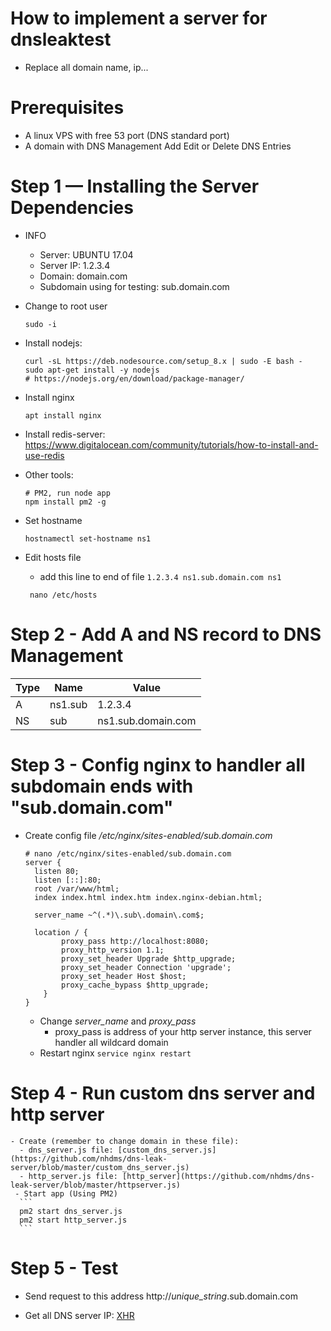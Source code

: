 # How to implement a server for dnsleaktest

* Replace all domain name, ip...
# Prerequisites
  - A linux VPS with free 53 port (DNS standard port)
  - A domain with DNS Management Add Edit or Delete DNS Entries

# Step 1 — Installing the Server Dependencies
  - INFO
    - Server: UBUNTU 17.04
    - Server IP: 1.2.3.4
    - Domain: domain.com
    - Subdomain using for testing: sub.domain.com
  - Change to root user
    ```
    sudo -i
    ```

  - Install nodejs: 
      ```
      curl -sL https://deb.nodesource.com/setup_8.x | sudo -E bash -
      sudo apt-get install -y nodejs
      # https://nodejs.org/en/download/package-manager/
      ```
  - Install nginx 
    ```
    apt install nginx
    ```
  - Install redis-server: https://www.digitalocean.com/community/tutorials/how-to-install-and-use-redis
  - Other tools: 
    ```
    # PM2, run node app
    npm install pm2 -g
    ```
  - Set hostname 
    ```
    hostnamectl set-hostname ns1
    ```
 - Edit hosts file
   - add this line to end of file ``` 1.2.3.4 ns1.sub.domain.com ns1 ```
   ```
    nano /etc/hosts
   ```
    
# Step 2 - Add A and NS record to DNS Management

Type         |       Name         |       Value
---         |       ----          |     ---
 A           |       ns1.sub       |    1.2.3.4   
 NS           |      sub            |   ns1.sub.domain.com
 

# Step 3 - Config nginx to handler all subdomain ends with "sub.domain.com"
  - Create config file */etc/nginx/sites-enabled/sub.domain.com*
    ```
    # nano /etc/nginx/sites-enabled/sub.domain.com
    server {
      listen 80;
      listen [::]:80;
      root /var/www/html;
      index index.html index.htm index.nginx-debian.html;

      server_name ~^(.*)\.sub\.domain\.com$;

      location / {
            proxy_pass http://localhost:8080;
            proxy_http_version 1.1;
            proxy_set_header Upgrade $http_upgrade;
            proxy_set_header Connection 'upgrade';
            proxy_set_header Host $host;
            proxy_cache_bypass $http_upgrade;
        }
    }
    ```
    - Change *server_name* and *proxy_pass*
      - proxy_pass is address of your http server instance, this server handler all wildcard domain
    - Restart nginx ``` service nginx restart ```
    
    
 # Step 4 - Run custom dns server and http server 
    - Create (remember to change domain in these file):
      - dns_server.js file: [custom_dns_server.js](https://github.com/nhdms/dns-leak-server/blob/master/custom_dns_server.js)
      - http_server.js file: [http_server](https://github.com/nhdms/dns-leak-server/blob/master/httpserver.js)
     - Start app (Using PM2)
      ```
      pm2 start dns_server.js
      pm2 start http_server.js
      ```
# Step 5 - Test
   - Send request to this address http://*unique_string*.sub.domain.com
   * Get all DNS server IP: [XHR](https://github.com/nhdms/dns-leak-server/blob/master/xhr-test.js)
    
  
  
